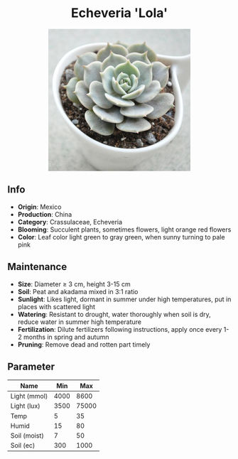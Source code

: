 <h1 align='center'>Echeveria 'Lola'</h1>
<p align="center">
    <img 
        align='center'
        width='320'
        src="../images/echeveria lola.png" 
        alt='Echeveria 'Lola'' />
</p>

## Info

 - **Origin**: Mexico
 - **Production**: China
 - **Category**: Crassulaceae, Echeveria
 - **Blooming**: Succulent plants, sometimes flowers, light orange red flowers
 - **Color**: Leaf color light green to gray green, when sunny turning to pale pink

## Maintenance

 - **Size**: Diameter ≥ 3 cm, height 3-15 cm
 - **Soil**: Peat and akadama mixed in 3:1 ratio
 - **Sunlight**: Likes light, dormant in summer under high temperatures, put in places with scattered light
 - **Watering**: Resistant to drought, water thoroughly when soil is dry, reduce water in summer high temperature
 - **Fertilization**: Dilute fertilizers following instructions,  apply once every 1-2 months in spring and autumn
 - **Pruning**: Remove dead and rotten part timely

## Parameter

| Name         | Min  | Max   |
|--------------|------|-------|
| Light (mmol) | 4000 | 8600  |
| Light (lux)  | 3500 | 75000 |
| Temp         | 5    | 35    |
| Humid        | 15   | 80    |
| Soil (moist) | 7   | 50    |
| Soil (ec)    | 300  | 1000  |